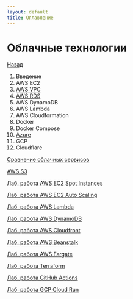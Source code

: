 ```yaml
---
layout: default
title: Оглавление
---
```


# Облачные технологии

[Назад](../)

1. Введение
2. AWS EC2
4. [AWS VPC](./4_aws_vpc)
5. [AWS RDS](./7_aws_rds)
6. AWS DynamoDB
7. AWS Lambda
8. AWS Cloudformation
9. Docker
10. Docker Compose
11. [Azure](./13_azure)
12. GCP
13. Cloudflare

[Сравнение облачных сервисов](provider_services)

[AWS S3](./aws_s3)

[Лаб. работа AWS EC2 Spot Instances](./aws_spot)

[Лаб. работа AWS EC2 Auto Scaling](./aws_autoscale)

[Лаб. работа AWS Lambda](./aws_lambda)

[Лаб. работа AWS DynamoDB](./aws_dynamodb)

[Лаб. работа AWS Cloudfront](./aws_cloudfront)

[Лаб. работа AWS Beanstalk](./aws_beanstalk)

[Лаб. работа AWS Fargate](./aws_fargate)

[Лаб. работа Terraform](./terraform/)

[Лаб. работа GitHub Actions](./gh_actions)

[Лаб. работа GCP Cloud Run](./gcp_cloud_run)
